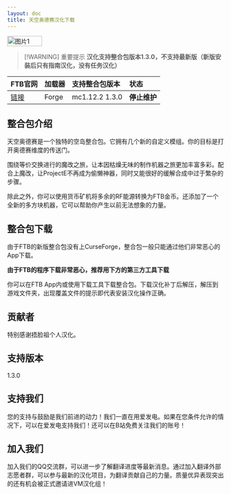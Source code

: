 ```yaml
---
layout: doc
title: 天空奥德赛汉化下载
---
```


<div style="display: flex">
  <img src="https://media.forgecdn.net/avatars/196/438/636885315245071486.png" style="width:40%" alt="图片1">
</div>

> [!WARNING] 重要提示
> **汉化支持整合包版本1.3.0，不支持最新版（新版安装后只有指南汉化，没有任务汉化）**

<DownloadLinks :methods="[
  { id: 'github', text: '下载汉化', icon: '/imgs/svg/github.svg', link: 'https://github.com/VM-Chinese-translate-group/FTB-Sky-Odyssey' },
  { id: 'gitee', text: 'FTB整合包下载工具', icon: '/imgs/svg/gitee.svg', link: 'https://gitee.com/flrscn/curse-the-beast/releases' },
  { id: 'curseforge', text: 'i18n自动汉化更新模组', icon: '/imgs/svg/curseforge.svg', link: 'https://www.curseforge.com/minecraft/mc-mods/i18nupdatemod/download/5335196' },
  { id: 'lazy', text: '懒汉下载', icon: '/imgs/logo/logo_64.png', link: '/lazy/' }
]" />


FTB官网|加载器|支持整合包版本|状态
:-|:-|:-|:-
[链接](https://www.feed-the-beast.com/modpacks/8-ftb-sky-odyssey)|Forge|mc1.12.2 1.3.0|**停止维护**|

## 整合包介绍

天空奥德赛是一个独特的空岛整合包。它拥有几个新的自定义模组。你的目标是打开奥德赛维度的传送门。

围绕等价交换进行的魔改之旅，让本因枯燥无味的制作机器之旅更加丰富多彩。配合上魔改，让ProjectE不再成为偷懒神器，同时又能很好的缓解合成中过于繁杂的步骤。

除此之外，你可以使用货币矿机将多余的RF能源转换为FTB金币。还添加了一个全新的多方块机器，它可以帮助你产生以前无法想象的力量。

## 整合包下载

由于FTB的新版整合包没有上CurseForge，整合包一般只能通过他们非常恶心的App下载。

**由于FTB的程序下载非常恶心，推荐用下方的第三方工具下载**

你可以在FTB App内或使用下载工具下载整合包。下载汉化补丁后解压，解压到游戏文件夹，出现覆盖文件的提示即代表安装汉化操作正确。

## 贡献者

特别感谢捂脸祖个人汉化。

## 支持版本

1.3.0

## 支持我们

您的支持与鼓励是我们前进的动力！我们一直在用爱发电。如果在您条件允许的情况下，可以在爱发电支持我们！还可以在B站免费关注我们的账号！

## 加入我们

加入我们的QQ交流群，可以进一步了解翻译进度等最新消息。通过加入翻译外部志愿者群，可以参与最新的汉化项目，为翻译贡献自己的力量。质量优异表现突出的还有机会被正式邀请进VM汉化组！
